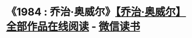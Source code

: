 # 《1984 : 乔治·奥威尔》<a href="https://weread.qq.com/web/search/books?author=%E4%B9%94%E6%B2%BB%C2%B7%E5%A5%A5%E5%A8%81%E5%B0%94">【乔治·奥威尔】全部作品在线阅读</a> - <a href="https://weread.qq.com/">微信读书</a>
